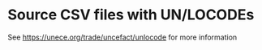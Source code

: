 # Source CSV files with UN/LOCODEs 

See https://unece.org/trade/uncefact/unlocode for more information

